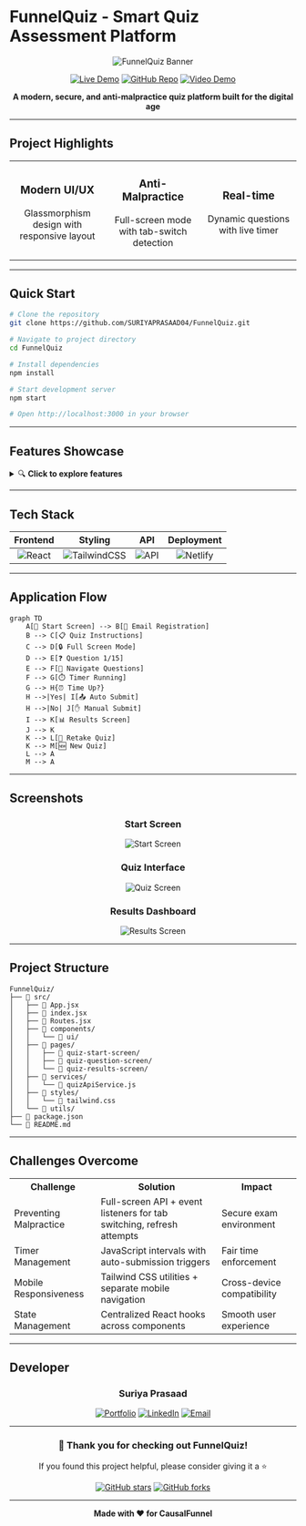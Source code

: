 # FunnelQuiz - Smart Quiz Assessment Platform

<div align="center">

![FunnelQuiz Banner](https://via.placeholder.com/800x200/667eea/ffffff?text=FunnelQuiz+-+Smart+Quiz+Platform)

[![Live Demo](https://img.shields.io/badge/🚀_Live_Demo-Visit_Now-success?style=for-the-badge&logo=netlify)](https://causalfunnelquiz.netlify.app/)
[![GitHub Repo](https://img.shields.io/badge/💻_Source_Code-GitHub-black?style=for-the-badge&logo=github)](https://github.com/SURIYAPRASAAD04/FunnelQuiz)
[![Video Demo](https://img.shields.io/badge/🎥_Video_Demo-Watch_Now-red?style=for-the-badge&logo=googledrive)](https://drive.google.com/drive/folders/1IQX6zi-sM3tq_T2g5QGJ2psZij4fDcrH?usp=sharing)

**A modern, secure, and anti-malpractice quiz platform built for the digital age**

</div>

---

## Project Highlights

<table>
<tr>
<td width="33%" align="center">
<h3>Modern UI/UX</h3>
<p>Glassmorphism design with responsive layout</p>
</td>
<td width="33%" align="center">
<h3>Anti-Malpractice</h3>
<p>Full-screen mode with tab-switch detection</p>
</td>
<td width="33%" align="center">
<h3>Real-time</h3>
<p>Dynamic questions with live timer</p>
</td>
</tr>
</table>

---

## Quick Start

```bash
# Clone the repository
git clone https://github.com/SURIYAPRASAAD04/FunnelQuiz.git

# Navigate to project directory
cd FunnelQuiz

# Install dependencies
npm install

# Start development server
npm start

# Open http://localhost:3000 in your browser
```

---

## Features Showcase

<details>
<summary>🔍 <strong>Click to explore features</strong></summary>

### **Core Features**
-  **15 Dynamic MCQs** - Fresh Computer Science questions every time
-  **Smart Timer** - 30-minute auto-submission with 2-min per question guide
-  **Malpractice Prevention** - Tab-switch, refresh, and full-screen exit detection
-  **Mobile Responsive** - Seamless experience across all devices
-  **Free Navigation** - Jump between questions using side panel

### **Security Features**
-  Enforced full-screen mode during quiz
-  Tab visibility monitoring
-  Auto-submit on suspicious activity
-  Refresh/reload prevention

### **Results & Analytics**
-  Detailed score breakdown
-  Question-by-question review
-  Share results functionality
-  Download score report
-  Retake or start new quiz options

</details>

---

## Tech Stack

<div align="center">

| Frontend | Styling | API | Deployment |
|:--------:|:-------:|:---:|:----------:|
| ![React](https://img.shields.io/badge/React-20232A?style=for-the-badge&logo=react&logoColor=61DAFB) | ![TailwindCSS](https://img.shields.io/badge/Tailwind_CSS-38B2AC?style=for-the-badge&logo=tailwind-css&logoColor=white) | ![API](https://img.shields.io/badge/OpenTDB-API-orange?style=for-the-badge) | ![Netlify](https://img.shields.io/badge/Netlify-00C7B7?style=for-the-badge&logo=netlify&logoColor=white) |

</div>

---

## Application Flow

```mermaid
graph TD
    A[🏁 Start Screen] --> B[📧 Email Registration]
    B --> C[📋 Quiz Instructions]
    C --> D[🔒 Full Screen Mode]
    D --> E[❓ Question 1/15]
    E --> F[🧭 Navigate Questions]
    F --> G[⏱️ Timer Running]
    G --> H{⏰ Time Up?}
    H -->|Yes| I[📤 Auto Submit]
    H -->|No| J[✋ Manual Submit]
    I --> K[📊 Results Screen]
    J --> K
    K --> L[🔁 Retake Quiz]
    K --> M[🆕 New Quiz]
    L --> A
    M --> A
```

---

## Screenshots

<div align="center">

### Start Screen
![Start Screen](https://i.ibb.co/pjH1Pnnq/Screenshot-2025-07-31-105718.png)

### Quiz Interface
![Quiz Screen](https://i.ibb.co/SwjwrP5Y/image.png)

### Results Dashboard
![Results Screen](https://i.ibb.co/21dCt39n/image.png)

</div>

---

## Project Structure

```
FunnelQuiz/
├── 📁 src/
│   ├── 📄 App.jsx
│   ├── 📄 index.jsx
│   ├── 📄 Routes.jsx
│   ├── 📁 components/
│   │   └── 📁 ui/
│   ├── 📁 pages/
│   │   ├── 📁 quiz-start-screen/
│   │   ├── 📁 quiz-question-screen/
│   │   └── 📁 quiz-results-screen/
│   ├── 📁 services/
│   │   └── 📄 quizApiService.js
│   ├── 📁 styles/
│   │   └── 📄 tailwind.css
│   └── 📁 utils/
├── 📄 package.json
└── 📄 README.md
```

---

## Challenges Overcome

<table>
<tr>
<th>Challenge</th>
<th>Solution</th>
<th>Impact</th>
</tr>
<tr>
<td>Preventing Malpractice</td>
<td>Full-screen API + event listeners for tab switching, refresh attempts</td>
<td>Secure exam environment</td>
</tr>
<tr>
<td>Timer Management</td>
<td>JavaScript intervals with auto-submission triggers</td>
<td>Fair time enforcement</td>
</tr>
<tr>
<td>Mobile Responsiveness</td>
<td>Tailwind CSS utilities + separate mobile navigation</td>
<td>Cross-device compatibility</td>
</tr>
<tr>
<td>State Management</td>
<td>Centralized React hooks across components</td>
<td>Smooth user experience</td>
</tr>
</table>

---

## Developer

<div align="center">

### **Suriya Prasaad**

[![Portfolio](https://img.shields.io/badge/Portfolio-FF5722?style=for-the-badge&logo=todoist&logoColor=white)](https://suriyaprasaad.netlify.app/)
[![LinkedIn](https://img.shields.io/badge/LinkedIn-0077B5?style=for-the-badge&logo=linkedin&logoColor=white)](https://www.linkedin.com/in/suriyaprasaad/)
[![Email](https://img.shields.io/badge/Email-D14836?style=for-the-badge&logo=gmail&logoColor=white)](mailto:suriyaprasaadjayasugumar04@gmail.com)

</div>

---

<div align="center">

### 🙏 **Thank you for checking out FunnelQuiz!**

If you found this project helpful, please consider giving it a ⭐

[![GitHub stars](https://img.shields.io/github/stars/SURIYAPRASAAD04/FunnelQuiz?style=social)](https://github.com/SURIYAPRASAAD04/FunnelQuiz/stargazers)
[![GitHub forks](https://img.shields.io/github/forks/SURIYAPRASAAD04/FunnelQuiz?style=social)](https://github.com/SURIYAPRASAAD04/FunnelQuiz/network/members)

---

**Made with ❤️ for CausalFunnel**

</div>
